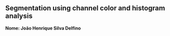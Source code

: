 ## Segmentation using channel color and histogram analysis

<b> Nome: João Henrique Silva Delfino </b>


